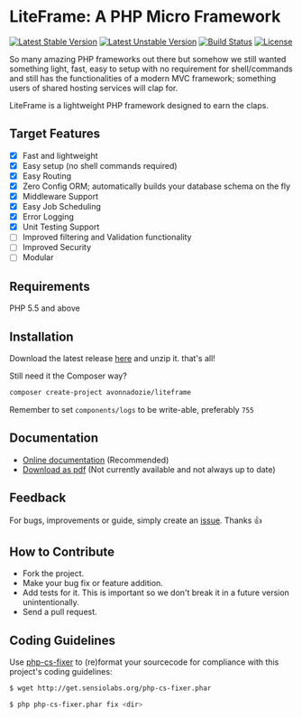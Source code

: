 # LiteFrame: A PHP Micro Framework
[![Latest Stable Version](https://poser.pugx.org/avonnadozie/liteframe/v/stable)](https://packagist.org/packages/avonnadozie/liteframe)
[![Latest Unstable Version](https://poser.pugx.org/avonnadozie/liteframe/v/unstable)](https://packagist.org/packages/avonnadozie/liteframe)
[![Build Status](https://travis-ci.org/AVONnadozie/LiteFrame.svg?branch=master)](https://travis-ci.org/AVONnadozie/LiteFrame)
[![License](https://poser.pugx.org/avonnadozie/liteframe/license)](https://packagist.org/packages/avonnadozie/liteframe)

So many amazing PHP frameworks out there but somehow we still wanted something light, fast, easy to setup
with no requirement for shell/commands and still has the functionalities of a modern MVC framework; 
something users of shared hosting services will clap for.

LiteFrame is a lightweight PHP framework designed to earn the claps.

## Target Features
- [x] Fast and lightweight
- [x] Easy setup (no shell commands required)
- [x] Easy Routing
- [x] Zero Config ORM; automatically builds your database schema on the fly
- [x] Middleware Support
- [x] Easy Job Scheduling
- [x] Error Logging
- [x] Unit Testing Support
- [ ] Improved filtering and Validation functionality
- [ ] Improved Security
- [ ] Modular

## Requirements
PHP 5.5 and above

## Installation
Download the latest release [here](https://github.com/AVONnadozie/LiteFrame/releases) and unzip it. that's all!

Still need it the Composer way?

```bash
composer create-project avonnadozie/liteframe
```

Remember to set `components/logs` to be write-able, preferably `755`

## Documentation
* [Online documentation](https://avonnadozie.github.io/LiteFrame/) (Recommended)
* [Download as pdf](#) (Not currently available and not always up to date)

## Feedback
For bugs, improvements or guide, simply create an [issue](https://github.com/AVONnadozie/LiteFrame/issues). Thanks 👍

## How to Contribute
* Fork the project.
* Make your bug fix or feature addition.
* Add tests for it. This is important so we don't break it in a future version unintentionally.
* Send a pull request.

## Coding Guidelines
Use [php-cs-fixer](https://github.com/FriendsOfPHP/PHP-CS-Fixer) to (re)format your sourcecode for compliance with this project's coding guidelines:

```bash
$ wget http://get.sensiolabs.org/php-cs-fixer.phar

$ php php-cs-fixer.phar fix <dir>
```
